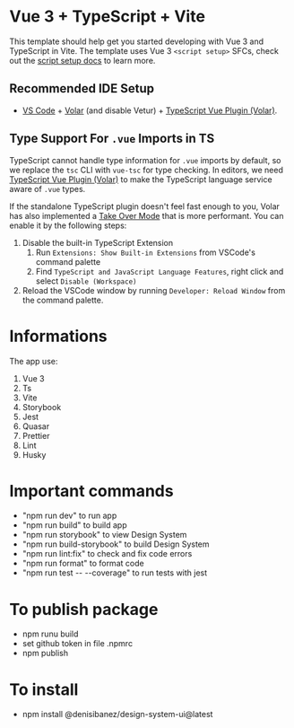 # Vue 3 + TypeScript + Vite

This template should help get you started developing with Vue 3 and TypeScript in Vite. The template uses Vue 3 `<script setup>` SFCs, check out the [script setup docs](https://v3.vuejs.org/api/sfc-script-setup.html#sfc-script-setup) to learn more.

## Recommended IDE Setup

- [VS Code](https://code.visualstudio.com/) + [Volar](https://marketplace.visualstudio.com/items?itemName=Vue.volar) (and disable Vetur) + [TypeScript Vue Plugin (Volar)](https://marketplace.visualstudio.com/items?itemName=Vue.vscode-typescript-vue-plugin).

## Type Support For `.vue` Imports in TS

TypeScript cannot handle type information for `.vue` imports by default, so we replace the `tsc` CLI with `vue-tsc` for type checking. In editors, we need [TypeScript Vue Plugin (Volar)](https://marketplace.visualstudio.com/items?itemName=Vue.vscode-typescript-vue-plugin) to make the TypeScript language service aware of `.vue` types.

If the standalone TypeScript plugin doesn't feel fast enough to you, Volar has also implemented a [Take Over Mode](https://github.com/johnsoncodehk/volar/discussions/471#discussioncomment-1361669) that is more performant. You can enable it by the following steps:

1. Disable the built-in TypeScript Extension
   1. Run `Extensions: Show Built-in Extensions` from VSCode's command palette
   2. Find `TypeScript and JavaScript Language Features`, right click and select `Disable (Workspace)`
2. Reload the VSCode window by running `Developer: Reload Window` from the command palette.

# Informations

The app use:

1. Vue 3
2. Ts
3. Vite
4. Storybook
5. Jest
6. Quasar
7. Prettier
8. Lint
9. Husky

# Important commands

* "npm run dev" to run app
* "npm run build" to build app
* "npm run storybook" to view Design System
* "npm run build-storybook" to build Design System
* "npm run lint:fix" to check and fix code errors
* "npm run format" to format code
* "npm run test -- --coverage" to run tests with jest

# To publish package
* npm runu build
* set github token in file .npmrc
* npm publish

# To install 
* npm install @denisibanez/design-system-ui@latest